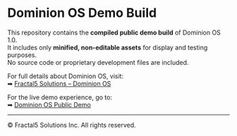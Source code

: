 # Dominion OS Demo Build

This repository contains the **compiled public demo build** of Dominion OS 1.0.  
It includes only **minified, non-editable assets** for display and testing purposes.  
No source code or proprietary development files are included.  

For full details about Dominion OS, visit:  
➡ [Fractal5 Solutions – Dominion OS](https://www.fractal5solutions.com/dominion-os)  

For the live demo experience, go to:  
➡ [Dominion OS Public Demo](https://fractal5-solutions.github.io/dominion-os-1.0/)  

---

© Fractal5 Solutions Inc. All rights reserved.  
